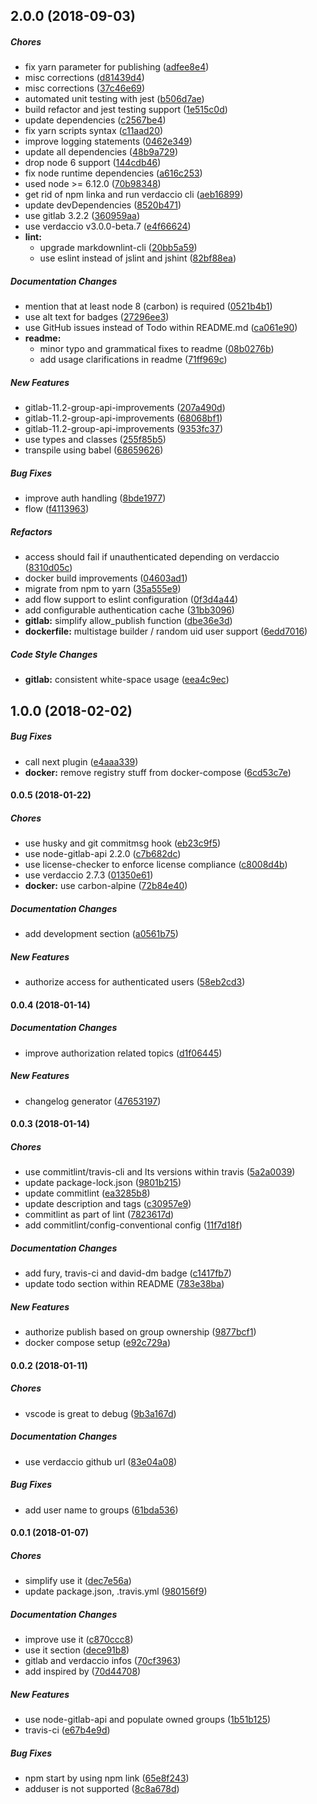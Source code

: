 ## 2.0.0 (2018-09-03)

##### Chores

*  fix yarn parameter for publishing ([adfee8e4](https://github.com/bufferoverflow/verdaccio-gitlab/commit/adfee8e4f8851646a903edfdf2e4c0a65843a419))
*  misc corrections ([d81439d4](https://github.com/bufferoverflow/verdaccio-gitlab/commit/d81439d41f965d01e4fbedb5ad288c3b95ede43d))
*  misc corrections ([37c46e69](https://github.com/bufferoverflow/verdaccio-gitlab/commit/37c46e69c20b30b105fa41fcc70d932dbbe857a8))
*  automated unit testing with jest ([b506d7ae](https://github.com/bufferoverflow/verdaccio-gitlab/commit/b506d7ae2395244594187774b88274504c780335))
*  build refactor and jest testing support ([1e515c0d](https://github.com/bufferoverflow/verdaccio-gitlab/commit/1e515c0d5547b2c80ea9a324f93c814d867c85dd))
*  update dependencies ([c2567be4](https://github.com/bufferoverflow/verdaccio-gitlab/commit/c2567be4baa5acd9bfa16999968cb329865864b9))
*  fix yarn scripts syntax ([c11aad20](https://github.com/bufferoverflow/verdaccio-gitlab/commit/c11aad2010d0859e23f0df8c40da4240c5839900))
*  improve logging statements ([0462e349](https://github.com/bufferoverflow/verdaccio-gitlab/commit/0462e34995841eb5e383d5a49830fc39fe5737f9))
*  update all dependencies ([48b9a729](https://github.com/bufferoverflow/verdaccio-gitlab/commit/48b9a729cb43eb92530b356022fd062eb8048468))
*  drop node 6 support ([144cdb46](https://github.com/bufferoverflow/verdaccio-gitlab/commit/144cdb46293e2ad608db94f8878c5a7240ac24f1))
*  fix node runtime dependencies ([a616c253](https://github.com/bufferoverflow/verdaccio-gitlab/commit/a616c25373d10112b319ed3854aa216eef64d450))
*  used node >= 6.12.0 ([70b98348](https://github.com/bufferoverflow/verdaccio-gitlab/commit/70b983482a1ad6d81a9771e08165be8fca91422d))
*  get rid of npm linka and run verdaccio cli ([aeb16899](https://github.com/bufferoverflow/verdaccio-gitlab/commit/aeb168993e97530b8748199bf363b2416face7a0))
*  update devDependencies ([8520b471](https://github.com/bufferoverflow/verdaccio-gitlab/commit/8520b4719bf803cb9d8546fd242d2a7ccae92ef6))
*  use gitlab 3.2.2 ([360959aa](https://github.com/bufferoverflow/verdaccio-gitlab/commit/360959aab07c260ebf30916e5741b3a583dc76d5))
*  use verdaccio v3.0.0-beta.7 ([e4f66624](https://github.com/bufferoverflow/verdaccio-gitlab/commit/e4f6662416691a05fd0aa2f81e9f8b8b77e5b048))
* **lint:**
  *  upgrade markdownlint-cli ([20bb5a59](https://github.com/bufferoverflow/verdaccio-gitlab/commit/20bb5a59fa42fa5ed6d31c29dc4538cf95699bef))
  *  use eslint instead of jslint and jshint ([82bf88ea](https://github.com/bufferoverflow/verdaccio-gitlab/commit/82bf88eaa0f8a5711f3989cd6a68f57d5d13738f))

##### Documentation Changes

*  mention that at least node 8 (carbon) is required ([0521b4b1](https://github.com/bufferoverflow/verdaccio-gitlab/commit/0521b4b12283f91fef011d49dd0188c694f6b8f0))
*  use alt text for badges ([27296ee3](https://github.com/bufferoverflow/verdaccio-gitlab/commit/27296ee34628f81c0629705b7a2832ed1744ef23))
*  use GitHub issues instead of Todo within README.md ([ca061e90](https://github.com/bufferoverflow/verdaccio-gitlab/commit/ca061e904fcf35ec86b1fec7c2942873f87ac3f2))
* **readme:**
  *  minor typo and grammatical fixes to readme ([08b0276b](https://github.com/bufferoverflow/verdaccio-gitlab/commit/08b0276b6966b4cf8975af253c6efcbba98a0e49))
  *  add usage clarifications in readme ([71ff969c](https://github.com/bufferoverflow/verdaccio-gitlab/commit/71ff969c44578a432e6ad2125bb8a758417c5b35))

##### New Features

*  gitlab-11.2-group-api-improvements ([207a490d](https://github.com/bufferoverflow/verdaccio-gitlab/commit/207a490dc4d9da4784c69c0f5d428e08d96e01bc))
*  gitlab-11.2-group-api-improvements ([68068bf1](https://github.com/bufferoverflow/verdaccio-gitlab/commit/68068bf1c96c4c82805d39d13d71e2b9c615e02f))
*  gitlab-11.2-group-api-improvements ([9353fc37](https://github.com/bufferoverflow/verdaccio-gitlab/commit/9353fc37d5664e08b1e7e1e1eed463e787d1ad4e))
*  use types and classes ([255f85b5](https://github.com/bufferoverflow/verdaccio-gitlab/commit/255f85b547cd1e3b64dfb5908f890d6211a589d6))
*  transpile using babel ([68659626](https://github.com/bufferoverflow/verdaccio-gitlab/commit/6865962628f9e006c1bf5fc71eff7e7b64488511))

##### Bug Fixes

*  improve auth handling ([8bde1977](https://github.com/bufferoverflow/verdaccio-gitlab/commit/8bde1977fde91d75ae7103a40ce9c4bf093e1534))
*  flow ([f4113963](https://github.com/bufferoverflow/verdaccio-gitlab/commit/f4113963cfd0d0c836db08d128092b21d475e300))

##### Refactors

*  access should fail if unauthenticated depending on verdaccio ([8310d05c](https://github.com/bufferoverflow/verdaccio-gitlab/commit/8310d05c4977a28fa8e76df763bb775324db94d6))
*  docker build improvements ([04603ad1](https://github.com/bufferoverflow/verdaccio-gitlab/commit/04603ad12c17b0f4f2c6d20d9af89d38af60f0f6))
*  migrate from npm to yarn ([35a555e9](https://github.com/bufferoverflow/verdaccio-gitlab/commit/35a555e96cac3c334a8258efd48b2b2c50b352e3))
*  add flow support to eslint configuration ([0f3d4a44](https://github.com/bufferoverflow/verdaccio-gitlab/commit/0f3d4a44be43a359766e267f213414e391c900bd))
*  add configurable authentication cache ([31bb3096](https://github.com/bufferoverflow/verdaccio-gitlab/commit/31bb309638f0240f97da084d07da7f462311832e))
* **gitlab:**  simplify allow_publish function ([dbe36e3d](https://github.com/bufferoverflow/verdaccio-gitlab/commit/dbe36e3dabf4a2ee72b8daacabd22c8daeed63ee))
* **dockerfile:**  multistage builder / random uid user support ([6edd7016](https://github.com/bufferoverflow/verdaccio-gitlab/commit/6edd701682719582a03fbba8b808785859a1f08b))

##### Code Style Changes

* **gitlab:**  consistent white-space usage ([eea4c9ec](https://github.com/bufferoverflow/verdaccio-gitlab/commit/eea4c9ece3170de3511c1631c588d2cee5d40eb8))

## 1.0.0 (2018-02-02)

##### Bug Fixes

*  call next plugin ([e4aaa339](https://github.com/bufferoverflow/verdaccio-gitlab/commit/e4aaa339c7ead89a381e59a2be4201980ffc0951))
* **docker:**  remove registry stuff from docker-compose ([6cd53c7e](https://github.com/bufferoverflow/verdaccio-gitlab/commit/6cd53c7ed49dba3cfa6f6100b3796ece304b5cfb))

#### 0.0.5 (2018-01-22)

##### Chores

*  use husky and git commitmsg hook ([eb23c9f5](https://github.com/bufferoverflow/verdaccio-gitlab/commit/eb23c9f52c48537178b2fc9caf9dc44d449b18b8))
*  use node-gitlab-api 2.2.0 ([c7b682dc](https://github.com/bufferoverflow/verdaccio-gitlab/commit/c7b682dcfc3e55a3fba9827a82cf54fa86abe97d))
*  use license-checker to enforce license compliance ([c8008d4b](https://github.com/bufferoverflow/verdaccio-gitlab/commit/c8008d4b2d16b3300af8a22ce662e92983ce9b61))
*  use verdaccio 2.7.3 ([01350e61](https://github.com/bufferoverflow/verdaccio-gitlab/commit/01350e610e3557c96b1e10e59dd2fc66ee5475be))
* **docker:**  use carbon-alpine ([72b84e40](https://github.com/bufferoverflow/verdaccio-gitlab/commit/72b84e40c100e404f9feb8792b04eb327e9b0c4f))

##### Documentation Changes

*  add development section ([a0561b75](https://github.com/bufferoverflow/verdaccio-gitlab/commit/a0561b75acdfcfba12d502f776e676e4988ca768))

##### New Features

*  authorize access for authenticated users ([58eb2cd3](https://github.com/bufferoverflow/verdaccio-gitlab/commit/58eb2cd36079f42b0c4d43340727285173d0895e))

#### 0.0.4 (2018-01-14)

##### Documentation Changes

*  improve authorization related topics ([d1f06445](https://github.com/bufferoverflow/verdaccio-gitlab/commit/d1f0644537cd1a06ea8c4098f05a30d5daf8741f))

##### New Features

*  changelog generator ([47653197](https://github.com/bufferoverflow/verdaccio-gitlab/commit/476531977e082148068ac806526612ff5498be07))

#### 0.0.3 (2018-01-14)

##### Chores

*  use commitlint/travis-cli and lts versions within travis ([5a2a0039](https://github.com/bufferoverflow/verdaccio-gitlab/commit/5a2a0039f8661aed2162ec4273aa273b1d8473dd))
*  update package-lock.json ([9801b215](https://github.com/bufferoverflow/verdaccio-gitlab/commit/9801b215f0b86d480bf148cd10e90993d44789e6))
*  update commitlint ([ea3285b8](https://github.com/bufferoverflow/verdaccio-gitlab/commit/ea3285b870656074804546bdea1b434cc1df976f))
*  update description and tags ([c30957e9](https://github.com/bufferoverflow/verdaccio-gitlab/commit/c30957e931c58345db569d91b2421baae39bfb68))
*  commitlint as part of lint ([7823617d](https://github.com/bufferoverflow/verdaccio-gitlab/commit/7823617d24a5ac35562e0e5a20e73b83f2709922))
*  add commitlint/config-conventional config ([11f7d18f](https://github.com/bufferoverflow/verdaccio-gitlab/commit/11f7d18f6c13fe83249e36876c2866f21b955f0d))

##### Documentation Changes

*  add fury, travis-ci and david-dm badge ([c1417fb7](https://github.com/bufferoverflow/verdaccio-gitlab/commit/c1417fb7539e8014485af5efef12e39219cf7168))
*  update todo section within README ([783e38ba](https://github.com/bufferoverflow/verdaccio-gitlab/commit/783e38ba83cd838f2638aa446aee3f3c7a964b83))

##### New Features

*  authorize publish based on group ownership ([9877bcf1](https://github.com/bufferoverflow/verdaccio-gitlab/commit/9877bcf15967c3c21b1b42d2758cae36f2a9e5af))
*  docker compose setup ([e92c729a](https://github.com/bufferoverflow/verdaccio-gitlab/commit/e92c729ab50b4d0dd006a203332735c34b6b47db))

#### 0.0.2 (2018-01-11)

##### Chores

*  vscode is great to debug ([9b3a167d](https://github.com/bufferoverflow/verdaccio-gitlab/commit/9b3a167dce88b09d88a50ae6983862c59762bdba))

##### Documentation Changes

*  use verdaccio github url ([83e04a08](https://github.com/bufferoverflow/verdaccio-gitlab/commit/83e04a08a6a8a9dc98684524d13f0195926528fc))

##### Bug Fixes

*  add user name to groups ([61bda536](https://github.com/bufferoverflow/verdaccio-gitlab/commit/61bda5360456c884acf3f6c38f30a46e852dc455))

#### 0.0.1 (2018-01-07)

##### Chores

*  simplify use it ([dec7e56a](https://github.com/bufferoverflow/verdaccio-gitlab/commit/dec7e56a8a90b8ef6c113716d669a7bfb6b5bc54))
*  update package.json, .travis.yml ([980156f9](https://github.com/bufferoverflow/verdaccio-gitlab/commit/980156f932ad2e67418c3c3d3b1747e7bd948e16))

##### Documentation Changes

*  improve use it ([c870ccc8](https://github.com/bufferoverflow/verdaccio-gitlab/commit/c870ccc8c34e68ee77218ce1192d346bd539a251))
*  use it section ([dece91b8](https://github.com/bufferoverflow/verdaccio-gitlab/commit/dece91b8d82701288e47dcfc6474845f1d0277dc))
*  gitlab and verdaccio infos ([70cf3963](https://github.com/bufferoverflow/verdaccio-gitlab/commit/70cf3963f14d06c04b3c4550a69f853baaff2a86))
*  add inspired by ([70d44708](https://github.com/bufferoverflow/verdaccio-gitlab/commit/70d4470850a2ff695d4d548cf8f670eaa9af9076))

##### New Features

*  use node-gitlab-api and populate owned groups ([1b51b125](https://github.com/bufferoverflow/verdaccio-gitlab/commit/1b51b125ba62de64a3aaf7a303513d74af9470df))
*  travis-ci ([e67b4e9d](https://github.com/bufferoverflow/verdaccio-gitlab/commit/e67b4e9d67d14aeed1ef4288135e63e96b131ac6))

##### Bug Fixes

*  npm start by using npm link ([65e8f243](https://github.com/bufferoverflow/verdaccio-gitlab/commit/65e8f24350ae86999b62f6582337ad6086e94718))
*  adduser is not supported ([8c8a678d](https://github.com/bufferoverflow/verdaccio-gitlab/commit/8c8a678dbfac1958468186d113dc0bb2207a56fb))
